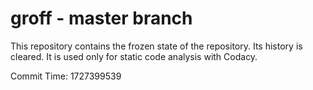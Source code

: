 # groff - master branch

This repository contains the frozen state of the repository.
Its history is cleared. It is used only for static code
analysis with Codacy.

Commit Time: 1727399539